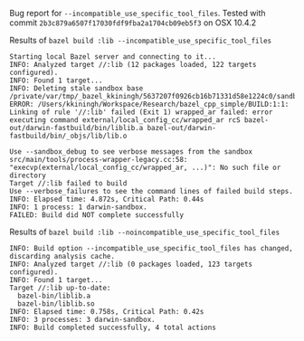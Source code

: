 Bug report for `--incompatible_use_specific_tool_files`.
Tested with commit `2b3c879a6507f17030fdf9fba2a1704cb09eb5f3` on OSX 10.4.2

Results of `bazel build :lib --incompatible_use_specific_tool_files`

```
Starting local Bazel server and connecting to it...
INFO: Analyzed target //:lib (12 packages loaded, 122 targets configured).
INFO: Found 1 target...
INFO: Deleting stale sandbox base /private/var/tmp/_bazel_kkiningh/5637207f0926cb16b71331d58e1224c0/sandbox
ERROR: /Users/kkiningh/Workspace/Research/bazel_cpp_simple/BUILD:1:1: Linking of rule '//:lib' failed (Exit 1) wrapped_ar failed: error executing command external/local_config_cc/wrapped_ar rcS bazel-out/darwin-fastbuild/bin/liblib.a bazel-out/darwin-fastbuild/bin/_objs/lib/lib.o

Use --sandbox_debug to see verbose messages from the sandbox
src/main/tools/process-wrapper-legacy.cc:58: "execvp(external/local_config_cc/wrapped_ar, ...)": No such file or directory
Target //:lib failed to build
Use --verbose_failures to see the command lines of failed build steps.
INFO: Elapsed time: 4.872s, Critical Path: 0.44s
INFO: 1 process: 1 darwin-sandbox.
FAILED: Build did NOT complete successfully
```

Results of `bazel build :lib --noincompatible_use_specific_tool_files`

```
INFO: Build option --incompatible_use_specific_tool_files has changed, discarding analysis cache.
INFO: Analyzed target //:lib (0 packages loaded, 123 targets configured).
INFO: Found 1 target...
Target //:lib up-to-date:
  bazel-bin/liblib.a
  bazel-bin/liblib.so
INFO: Elapsed time: 0.758s, Critical Path: 0.42s
INFO: 3 processes: 3 darwin-sandbox.
INFO: Build completed successfully, 4 total actions
```
